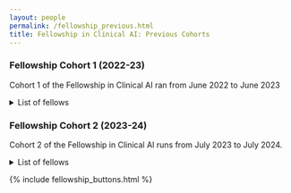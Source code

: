 ```yaml
---
layout: people
permalink: /fellowship_previous.html
title: Fellowship in Clinical AI: Previous Cohorts
---
```

<h3 style>Fellowship Cohort 1 (2022-23) </h3> 


Cohort 1 of the Fellowship in Clinical AI ran from June 2022 to June 2023
<details>

<summary>List of fellows</summary>


| Fellow                                                                               | Clinical specialty                                   | Selected outputs
|--------------------------------------------------------------------------------------|------------------------------------------------------| ---
| [Sarah Blake](https://www.linkedin.com/in/sarah-blake-571a9618a/)                    | Cardiology                                           |https://digitalhealth.london/letting-ai-take-the-strain <br /> https://blog.intelligenthealth.ai/an-interview-with-sarah-blake  <br /> https://www.youtube.com/watch?v=mZHGT_i0P4Y
| [Adam Julius](https://www.linkedin.com/in/adam-julius-764b20275/)                    | Anaesthetics                                         |
| [Mustafa Khanbhai](https://www.linkedin.com/in/mustafa-khanbhai-phd-frcs-6a52b4121/) | General Surgery with Oncoplastic Breast Subspecialty |
| [James Lai](https://www.linkedin.com/in/jamestflai/)                                 | Emergency Medicine                                   | 
| [Akish Luintel](https://www.linkedin.com/in/akish-luintel-652407a2/)                 | Infectious Disease & General Internal Medicine       | https://doi.org/10.3389/fdgth.2023.1161098
| [Adam Mayers](https://www.linkedin.com/in/adam-mayers-225311272/)                    | Clinical Radiology                                   |
| [Robert Miller](https://scholar.google.co.uk/citations?user=gDW-DoAAAAAJ&hl=en)      | Plastic Surgery                                      |https://doi.org/10.1177/17531934231152592 <br/> https://doi.org/10.1097/SLA.0000000000005896
| [Jack Ross](https://www.linkedin.com/in/jack-ross-b3673154/)                         | Clinical Pharmacology & General Internal Medicine    | https://doi.org/10.1016/j.crad.2022.09.132 <br/> https://doi.org/10.1111/bcp.15930 <br /> https://arxiv.org/abs/2212.08072
| [Amit Samani](https://www.linkedin.com/in/amit-samani-561331189/)                    | Medical Oncology                                     |
| [Kavitha Vimalesvaran](https://www.linkedin.com/in/kavitha-vimalesvaran-83600979/)   | Cardiology                                           | https://healthcare-digital.com/technology-and-ai/ai-software-to-improve-hospital-patient-turnaround-times <br/> https://www.youtube.com/watch?v=Rh_Q0tzl8wc

</details>



<h3 style>Fellowship Cohort 2 (2023-24) </h3> 

Cohort 2 of the Fellowship in Clinical AI runs from July 2023 to July 2024.  

<details>

<summary>List of fellows</summary>


| Fellow                                                                 | Clinical specialty | 
|------------------------------------------------------------------------|--------------------| 
| [Nikunj Davda](https://www.linkedin.com/in/nikunj-davda-a0878787/)     | Neurology          |
| [Robert Dunk](https://www.linkedin.com/in/robert-dunk-15a280228/)      | Clinical Radiology |
| [Maredudd Harris](https://www.linkedin.com/in/maredudd-harris/) | Clinical Radiology |
| Paulette Kumi               | Clinical Radiology | 
| Qasim Malik       | Paediatrics        | 
| [Annabelle Painter](https://www.linkedin.com/in/dr-annabelle-painter/) | General Practice   |
| Ashiv Patel | General Practice   |
| [William Pritchard](https://www.linkedin.com/in/wjpritchard/)   | Emergency Medicine |  
| [Rishi Ramessur](https://www.linkedin.com/in/rishi-ramessur/)   | Ophthalmology      |
| [Luis Ribeiro](https://www.linkedin.com/in/luis-ribeiro-16815374/) | Urology            | 
| [Caolan Roberson](https://www.linkedin.com/in/caolan-roberson-a24bab266/)             | Paediatrics        | 
| Hamish Robertson | Paediatrics        |
| Ruchir Shah       | Clinical Radiology |
| [Andrew Soltan](https://www.linkedin.com/in/andrewsoltan/) | Medical Oncology   |
| [Taha Soomro](https://www.linkedin.com/in/taha-soomro-b6120973/)         | Ophthalmology      |  
| [Sonam Vadera](https://www.linkedin.com/in/sonam-vadera-33871a292/)     | Clinical Radiology |
| [Yash Verma](https://www.linkedin.com/in/yash-verma-a370731a4/) | Plastic Surgery    | 

</details>

{% include fellowship_buttons.html %}